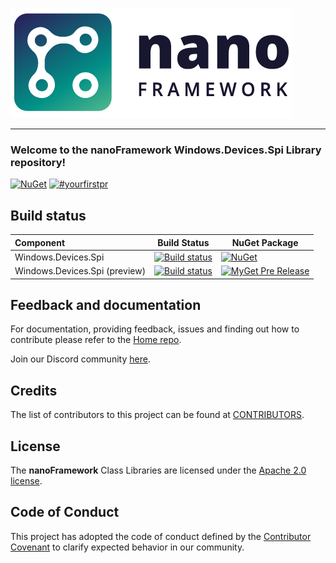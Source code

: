 ![nanoFramework logo](https://github.com/nanoframework/Home/blob/master/resources/logo/nanoFramework-repo-logo.png)

-----

### Welcome to the **nanoFramework** Windows.Devices.Spi Library repository!

[![NuGet](https://img.shields.io/nuget/dt/nanoFramework.Windows.Devices.Spi.svg)]() [![#yourfirstpr](https://img.shields.io/badge/first--timers--only-friendly-blue.svg)](https://github.com/nanoframework/Home/blob/master/CONTRIBUTING.md)

## Build status


| Component | Build Status | NuGet Package |
|:-|---|---|
| Windows.Devices.Spi | [![Build status](https://ci.appveyor.com/api/projects/status/6v5nkr5iyv3i35uw?svg=true)](https://ci.appveyor.com/project/nfbot/lib-windows-devices-spi) | [![NuGet](https://img.shields.io/nuget/vpre/nanoFramework.Windows.Devices.Spi.svg)](https://www.nuget.org/packages/nanoFramework.Windows.Devices.Spi/)  |
| Windows.Devices.Spi (preview) | [![Build status](https://ci.appveyor.com/api/projects/status/6v5nkr5iyv3i35uw/branch/develop?svg=true)](https://ci.appveyor.com/project/nfbot/lib-windows-devices-spi/branch/develop) | [![MyGet Pre Release](https://img.shields.io/myget/nanoframework-dev/vpre/nanoFramework.Windows.Devices.Spi.svg)](https://www.myget.org/feed/nanoframework-dev/package/nuget/nanoFramework.Windows.Devices.Spi) |


## Feedback and documentation

For documentation, providing feedback, issues and finding out how to contribute please refer to the [Home repo](https://github.com/nanoframework/Home).

Join our Discord community [here](https://discord.gg/XYpqcYW).


## Credits

The list of contributors to this project can be found at [CONTRIBUTORS](https://github.com/nanoframework/Home/blob/master/CONTRIBUTORS.md).


## License

The **nanoFramework** Class Libraries are licensed under the [Apache 2.0 license](http://www.apache.org/licenses/LICENSE-2.0).


## Code of Conduct
This project has adopted the code of conduct defined by the [Contributor Covenant](http://contributor-covenant.org/)
to clarify expected behavior in our community.
